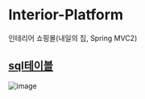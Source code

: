 # Interior-Platform
인테리어 쇼핑몰(내일의 집, Spring MVC2)

## [sql테이블](https://github.com/adbackend/Interior-Platform/blob/master/src/main/webapp/sql/LastEdit_table.sql)


![image](https://user-images.githubusercontent.com/94349690/147401577-284acf87-8b49-421f-8ee1-7146233325f4.png)
